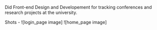 Did Front-end Design and Developement for tracking conferences and research projects at the university.

Shots -
![login_page image]
![home_page image]

[login_page]:http://d.pr/i/u1h2
[home_page]:http://d.pr/i/DRg6